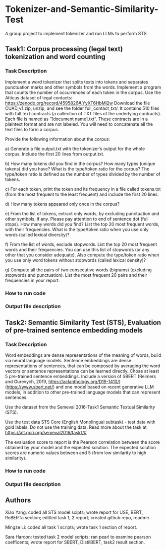 # Tokenizer-and-Semantic-Similarity-Test
A group project to implement tokenizer and run LLMs to perform STS

## Task1: Corpus processing (legal text) tokenization and word counting

### Task Description

Implement a word tokenizer that splits texts into tokens and separates punctuation marks and other symbols from the words. Implement a program that counts the number of occurrences of each token in the corpus. Use the Atticus dataset of legal contacts: https://zenodo.org/record/4595826#.YyXT6HbMI2w
Download the file CUAD_v1.zip, unzip, and see the folder full_contact_txt/. It contains 510 files with full text contracts (a collection of TXT files of the underlying contracts). Each file is named as “[document name].txt”. These contracts are in a plaintext format and are not labeled. You will need to concatenate all the text files to form a corpus.

Provide the following information about the corpus:

a) Generate a file output.txt with the tokenizer’s output for the whole corpus. Include the first 20 lines from output.txt. <br />

b) How many tokens did you find in the corpus? How many types (unique tokens) did you have? What is the type/token ratio for the corpus? The type/token ratio is defined as the number of types divided by the number of tokens. <br />

c) For each token, print the token and its frequency in a file called tokens.txt (from the most frequent to the least frequent) and include the first 20 lines. <br />

d) How many tokens appeared only once in the corpus? <br />

e) From the list of tokens, extract only words, by excluding punctuation and other symbols, if any. Please pay attention to end of sentence dot (full stops). How many words did you find? List the top 20 most frequent words, with their frequencies. What is the type/token ratio when you use only words (called lexical diversity)? <br />

f) From the list of words, exclude stopwords. List the top 20 most frequent words and their frequencies. You can use this list of stopwords (or any other that you consider adequate). Also compute the type/token ratio when you use only word tokens without stopwords (called lexical density)? <br />

g) Compute all the pairs of two consecutive words (bigrams) (excluding stopwords and punctuation). List the most frequent 20 pairs and their frequencies in your report. <br />

### How to run code


### Output file description




## Task2: Semantic Similarity Test (STS), Evaluation of pre-trained sentence embedding models 

### Task Description

Word embeddings are dense representations of the meaning of words, build via neural language models. Sentence embeddings are dense representations of sentences, that can be composed by averaging the word vectors or sentence representations can be learned directly. Chose at least 5 pre-trained sentence embeddings. Include a version of SBERT (Reimers and Gurevych, 2019, https://aclanthology.org/D19-1410/) (https://www.sbert.net/) and one model based on recent generative LLM models, in addition to other pre-trained language models that can represent sentences.

Use the dataset from the Semeval 2016-Task1 Semantic Textual Similarity (STS).

Use the test data STS Core (English Monolingual subtask) - test data with gold labels.  Do not use the training data. Read more about the task at https://alt.qcri.org/semeval2016/task1/#

The evaluation score to report is the Pearson correlation between the score obtained by your model and the expected solution. The expected solution scores are numeric values between and 5 (from low similarity to high similarity).

### How to run code

### Output file description





## Authors

Xiao Yang: 
coded all STS model scipts; wrote report for USE, BERT, RoBERTa section; editted task 1, 2 report; created github repo, readme.

Mingze Li:
coded all task 1 scripts; wrote task 1 section of report.

Sara Haroon: 
tested task 2 model scripts; ran pearl to examine pearson coefficents; wrote report for SBERT, DistilBERT, task2 result section. 
